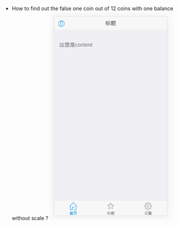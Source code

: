 * How to find out the false one coin out of 12 coins with one balance without scale ?
![Image text](https://raw.githubusercontent.com/hongmaju/light7Local/master/img/productShow/20170518152848.png)